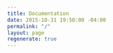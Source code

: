 ```yaml
---
title: Documentation
date: 2015-10-31 19:50:00 -04:00
permalink: "/"
layout: page
regenerate: true
---
```

